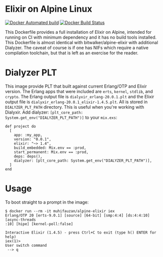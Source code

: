 # Elixir on Alpine Linux

[![Docker Automated build](https://img.shields.io/docker/automated/muhifauzan/alpine-elixir.svg)](https://hub.docker.com/r/muhifauzan/alpine-elixir/)
[![Docker Build Status](https://img.shields.io/docker/build/muhifauzan/alpine-elixir.svg)](https://hub.docker.com/r/muhifauzan/alpine-elixir/builds/)

This Dockerfile provides a full installation of Elixir on Alpine, intended for
running on CI with minimum dependency and it has no build tools installed. This
Dockerfile is almost identical with bitwalker/alpine-elixir with additional
Dialyzer. The caveat of course is if one has NIFs which require a native
compilation toolchain, but that is left as an exercise for the reader.

# Dialyzer PLT

This image provide PLT that built against current Erlang/OTP and Elixir
version. The Erlang apps that were included are `erts`, `kernel`, `stdlib`, and
`crypto`. The Erlang output file is `dialyxir_erlang-20.0.1.plt` and the Elixir
output file is `dialyxir_erlang-20.0.1_elixir-1.4.5.plt`. All is stored in
`DIALYZER_PLT_PATH` directory. This is useful when you're working with
Dialyxir. Add dialyzer:
`[plt_core_path: System.get_env("DIALYZER_PLT_PATH")]` to your `mix.exs`:

```shell
def project do
  [
    app: :my_app,
    version: "0.0.1",
    elixir: "~> 1.4",
    build_embedded: Mix.env == :prod,
    start_permanent: Mix.env == :prod,
    deps: deps(),
    dialyzer: [plt_core_path: System.get_env("DIALYZER_PLT_PATH")],
  ]
end
```

# Usage

To boot straight to a prompt in the image:

```shell
$ docker run --rm -it muhifauzan/alpine-elixir iex
Erlang/OTP 20 [erts-9.0.1] [source] [64-bit] [smp:4:4] [ds:4:4:10] [async-threads
:10] [hipe] [kernel-poll:false]

Interactive Elixir (1.4.5) - press Ctrl+C to exit (type h() ENTER for help)
iex(1)>
User switch command
 --> q
```

<!--  LocalWords:  bitwalker
 -->
